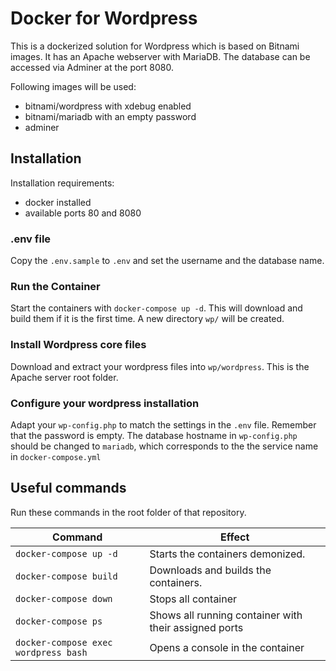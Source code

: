 # Docker for Wordpress

This is a dockerized solution for Wordpress which is based on Bitnami images. It has an Apache webserver with MariaDB. The database can be accessed via Adminer at the port 8080.

Following images will be used:
- bitnami/wordpress with xdebug enabled
- bitnami/mariadb with an empty password
- adminer

## Installation

Installation requirements:

- docker installed
- available ports 80 and 8080

### .env file

Copy the `.env.sample` to `.env` and set the username and the database name.

### Run the Container

Start the containers with `docker-compose up -d`. This will download and build them if it is the first time. A new directory `wp/` will be created.

### Install Wordpress core files

Download and extract your wordpress files into `wp/wordpress`. This is the Apache server root folder.

### Configure your wordpress installation

Adapt your `wp-config.php` to match the settings in the `.env` file. Remember that the password is empty. The database hostname in `wp-config.php` should be changed to `mariadb`, which corresponds to the the service name in `docker-compose.yml`

## Useful commands

Run these commands in the root folder of that repository.

| Command                  | Effect                                                                                              |
|--------------------------|-----------------------------------------------------------------------------------------------------|
| `docker-compose up -d`   | Starts the containers demonized.                                                                    |
| `docker-compose build`   | Downloads and builds the containers.                                                                |
| `docker-compose down`    | Stops all container                                                                                 |
| `docker-compose ps`      | Shows all running container with their assigned ports                                               |
| `docker-compose exec wordpress bash`  | Opens a console in the container                                                       |